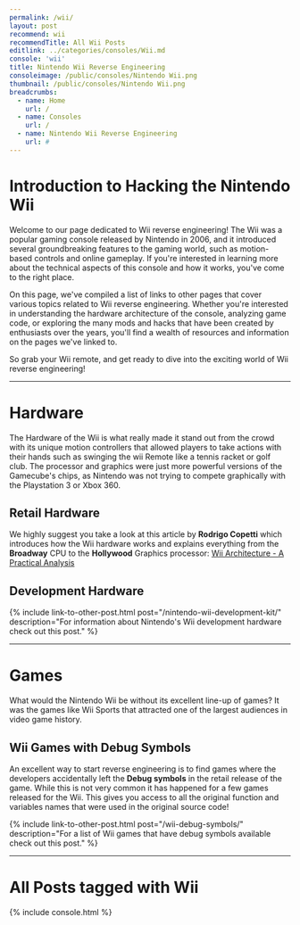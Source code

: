 ```yaml
---
permalink: /wii/
layout: post
recommend: wii
recommendTitle: All Wii Posts
editlink: ../categories/consoles/Wii.md
console: 'wii'
title: Nintendo Wii Reverse Engineering
consoleimage: /public/consoles/Nintendo Wii.png
thumbnail: /public/consoles/Nintendo Wii.png
breadcrumbs:
  - name: Home
    url: /
  - name: Consoles
    url: /
  - name: Nintendo Wii Reverse Engineering
    url: #
---
```

# Introduction to Hacking the Nintendo Wii
Welcome to our page dedicated to Wii reverse engineering! The Wii was a popular gaming console released by Nintendo in 2006, and it introduced several groundbreaking features to the gaming world, such as motion-based controls and online gameplay. If you're interested in learning more about the technical aspects of this console and how it works, you've come to the right place. 

On this page, we've compiled a list of links to other pages that cover various topics related to Wii reverse engineering. Whether you're interested in understanding the hardware architecture of the console, analyzing game code, or exploring the many mods and hacks that have been created by enthusiasts over the years, you'll find a wealth of resources and information on the pages we've linked to. 

So grab your Wii remote, and get ready to dive into the exciting world of Wii reverse engineering!

---
# Hardware
The Hardware of the Wii is what really made it stand out from the crowd with its unique motion controllers that allowed players to take actions with their hands such as swinging the wii Remote like a tennis racket or golf club. The processor and graphics were just more powerful versions of the Gamecube's chips, as Nintendo was not trying to compete graphically with the Playstation 3 or Xbox 360.

## Retail Hardware
We highly suggest you take a look at this article by **Rodrigo Copetti** which introduces how the Wii hardware works and explains everything from the **Broadway** CPU to the **Hollywood** Graphics processor: 
[Wii Architecture - A Practical Analysis](https://www.copetti.org/writings/consoles/wii/)

## Development Hardware
{% include link-to-other-post.html post="/nintendo-wii-development-kit/" description="For information about Nintendo's Wii development hardware check out this post." %}

---
# Games
What would the Nintendo Wii be without its excellent line-up of games? It was the games like Wii Sports that attracted one of the largest audiences in video game history.

## Wii Games with Debug Symbols
An excellent way to start reverse engineering is to find games where the developers accidentally left the **Debug symbols** in the retail release of the game. While this is not very common it has happened for a few games released for the Wii. This gives you access to all the original function and variables names that were used in the original source code!

{% include link-to-other-post.html post="/wii-debug-symbols/" description="For a list of Wii games that have debug symbols available check out this post." %}


---
# All Posts tagged with Wii
<div>

{% include console.html %}

</div>
